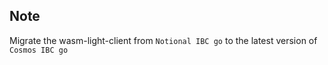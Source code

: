 ## Note

Migrate the wasm-light-client from `Notional IBC go` to the latest version of `Cosmos IBC go`
